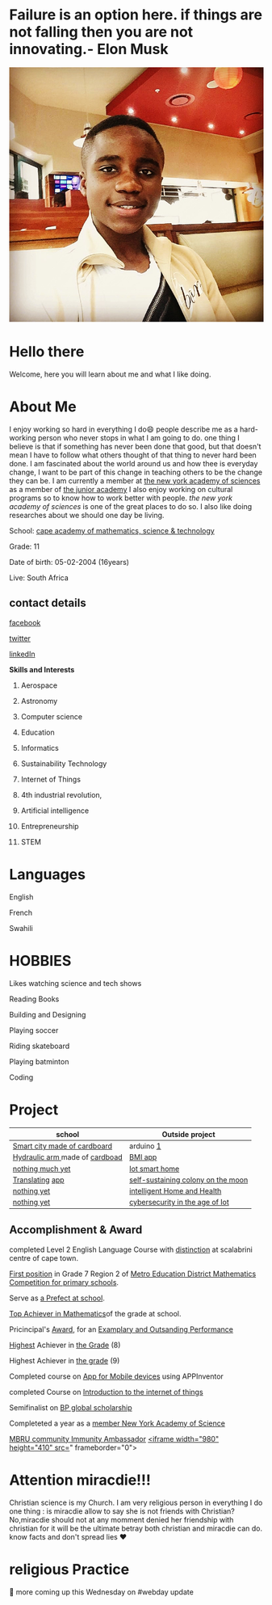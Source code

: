 # Failure is an option here. if things are not falling then you are not innovating.- Elon Musk
![chris](IMG_20200122_073910_193.jpg)
# Hello there
Welcome, here you will learn about me and what I like doing.

# About Me

I enjoy working so hard in everything I do:smile: people describe me as a hard-working person who never stops in what I am going to do. one thing I believe is that if something has never been done that good, but that doesn't mean I have to follow what others thought of that thing to never hard been done. I am fascinated about the world around us and how thee is everyday change, I want to be part of this change in teaching others to be the change they can be.
I am currently a member at [the new york academy of sciences](https://www.nyas.org/about/our-mission/) as a member of [the junior academy](https://joinlaunchpad.com/#/profile/9670)
I also enjoy working on cultural programs so to know how to work better with people. *the new york academy of sciences* is one of the great places to do so. I also like doing researches about we should one day be living. 

School: [cape academy of mathematics, science & technology](https://www.camst.co.za/)

Grade: 11



Date of birth: 05-02-2004 (16years)

Live: South Africa

contact details
-
[facebook](https://www.facebook.com/chris.rama.798)

[twitter](https://www.twitter.com/Chrisrama6?s=09)

[linkedIn](https://www.lInkedin.com/in/christian-ramazani-aa3887183)

**Skills and Interests**

1) Aerospace 

2) Astronomy

3) Computer science

4) Education

5) Informatics

6) Sustainability Technology

7) Internet of Things

8) 4th industrial revolution,

9) Artificial intelligence

10) Entrepreneurship

11) STEM

# Languages
English 

French

Swahili

# HOBBIES

Likes watching science and tech shows

Reading Books

Building and Designing

Playing soccer

Riding skateboard

Playing batminton

Coding

# Project 

|    school                                 |  Outside project                           |
| ----------------------------------------- |  ----------------------------------------- |
| [Smart city made of cardboard](https://drive.google.com/file/d/1ynKtql6ab7-lJciYt3kYAnlRUjpfOkqP/view?usp=sharing)         |  arduino   [ 1](https://drive.google.com/file/d/1uNKUTdUuBgmzrF0Cgae2b_qCfhbyqY_U/view?usp=sharing)                               |
| [Hydraulic arm ](https://drive.google.com/file/d/1xrvltv6EerLTEQkAIlRiejifm5MjF9-v/view?usp=sharing)made of [cardboad](https://drive.google.com/file/d/1xyCF6pf-sk_eK4LVLAAhY40H1fC5u9vT/view?usp=sharing)        |  [BMI app]()                               |
| [nothing much yet]()                      |  [Iot smart home](https://docs.google.com/document/d/1aiE5mcFn9a48IBZ-sIUouPpg-2NthqTWoqIAM4UnPg8/edit?usp=sharing)                       |
| [Translating](https://docs.google.com/document/d/1d4usUGK55MC-fcPIZZqBeO_-SGAqTneN46NVZoyAqH4/edit?usp=sharing) [app]()                      |  [self-sustaining colony on the moon](https://drive.google.com/file/d/14YY6RQEwbb0PqExKxY1vgJjOk2gS3oaN/view?usp=sharing) |
| [nothing yet]()                      |  [intelligent Home and Health](https://drive.google.com/file/d/1EBKUjKYrPvsE17NhPt9R4A2B-yhBjraK/view?usp=sharing)          |
| [nothing yet]()                      |   [cybersecurity in the age of Iot]()       |
        


Accomplishment & Award
-
completed Level 2 English Language Course with [distinction](https://drive.google.com/file/d/1u00crgL7JOqDJQt-momrkaRH3oXKZkXt/view?usp=sharing) at scalabrini centre of cape town.

[First position](https://drive.google.com/file/d/1yBhKEyY_kStKL5W8FruV2V4bOaXZaYOj/view?usp=sharing) in Grade 7 Region 2 of [Metro Education District Mathematics Competition for primary schools](https://drive.google.com/file/d/1u2QTxLGrToQQMDF8mA3h34Fo-FViKDFS/view?usp=sharing).

Serve as [a Prefect at school](https://drive.google.com/file/d/1yZM7YOixloWPnddmL5Nc4adXvE9blyY7/view?usp=sharing).

[Top Achiever in Mathematics](https://drive.google.com/file/d/1te-EMaav_ioWbMmBEbMVkzKprV_6vy5E/view?usp=sharing )of the grade at school.

Pricincipal's [Award](https://drive.google.com/file/d/1y679CaVqOBjcXzEkY8Wz5cT6tSB0msdD/view?usp=sharing), for an [Examplary  and Outsanding Performance](https://drive.google.com/file/d/1yZM7YOixloWPnddmL5Nc4adXvE9blyY7/view?usp=sharing)

[Highest](https://drive.google.com/file/d/1ygX4WHXnciN_jdNp4CqzpCrJezJrY173/view?usp=sharing) Achiever in [the Grade](https://drive.google.com/file/d/1yaxAWeUrgKzltLI9AqPjS0WNB9q_uRk-/view?usp=sharing) (8)

Highest Achiever in [the grade]() (9)

Completed course on [App  for Mobile devices](https://drive.google.com/file/d/1rEYyAzltXd9uGzu_rs5KCuyxMNwCzvB9/view?usp=sharing) using APPInventor

completed Course on [Introduction to the internet of things](https://drive.google.com/file/d/1rFIFxg7mcI_N0PDdEs5T1EOrp6zOgs-s/view?usp=sharing)

Semifinalist on [BP global scholarship](https://afs.org/programs/stem-academy/)

Completeted a year as a [member New York Academy of Science](https://drive.google.com/file/d/1JAuVi-3-neN5liIvpOIsZF82-K1rhR8J/view?usp=sharing)

[MBRU community Immunity Ambassador](https://drive.google.com/file/d/1ruJ78-joMc6RsKQ3o2T5dqubFOgoG6Yw/view?usp=sharing)
[<iframe width="980" height="410" src=](https://staging-mars.nasa.gov/layout/embed/send-your-name/future/certificate/?cn=273191708626)" frameborder="0"></iframe>
        
        
# Attention miracdie!!! 
        
Christian science is my Church. I am very religious person in everything I do
one thing : is miracdie allow to say she is not friends with Christian? No,miracdie should not at any momment denied her friendship with christian for it will be the ultimate betray both christian and miracdie can do. know facts and don't spread lies ❤️
# religious Practice      
🚨 more coming up this Wednesday on #webday update 

